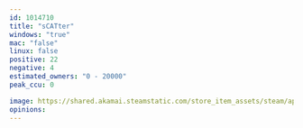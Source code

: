 ```yaml
---
id: 1014710
title: "sCATter"
windows: "true"
mac: "false"
linux: false
positive: 22
negative: 4
estimated_owners: "0 - 20000"
peak_ccu: 0

image: https://shared.akamai.steamstatic.com/store_item_assets/steam/apps/1014710/header.jpg?t=1576836673
opinions:
---
```

